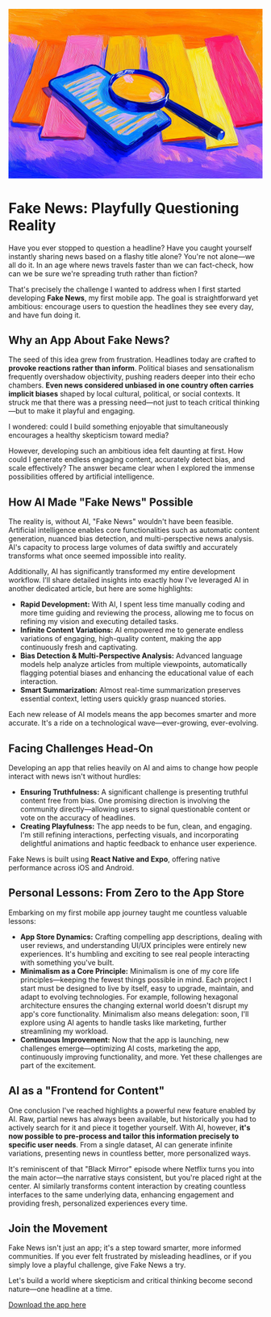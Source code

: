 ![](./assets/thumbnail.jpg)

# Fake News: Playfully Questioning Reality

Have you ever stopped to question a headline? Have you caught yourself instantly sharing news based on a flashy title alone? You're not alone—we all do it. In an age where news travels faster than we can fact-check, how can we be sure we're spreading truth rather than fiction?

That's precisely the challenge I wanted to address when I first started developing **Fake News**, my first mobile app. The goal is straightforward yet ambitious: encourage users to question the headlines they see every day, and have fun doing it.

## Why an App About Fake News?

The seed of this idea grew from frustration. Headlines today are crafted to **provoke reactions rather than inform**. Political biases and sensationalism frequently overshadow objectivity, pushing readers deeper into their echo chambers. **Even news considered unbiased in one country often carries implicit biases** shaped by local cultural, political, or social contexts. It struck me that there was a pressing need—not just to teach critical thinking—but to make it playful and engaging.

I wondered: could I build something enjoyable that simultaneously encourages a healthy skepticism toward media?

However, developing such an ambitious idea felt daunting at first. How could I generate endless engaging content, accurately detect bias, and scale effectively? The answer became clear when I explored the immense possibilities offered by artificial intelligence.

## How AI Made "Fake News" Possible

The reality is, without AI, "Fake News" wouldn't have been feasible. Artificial intelligence enables core functionalities such as automatic content generation, nuanced bias detection, and multi-perspective news analysis. AI's capacity to process large volumes of data swiftly and accurately transforms what once seemed impossible into reality.

Additionally, AI has significantly transformed my entire development workflow. I'll share detailed insights into exactly how I've leveraged AI in another dedicated article, but here are some highlights:

- **Rapid Development:** With AI, I spent less time manually coding and more time guiding and reviewing the process, allowing me to focus on refining my vision and executing detailed tasks.
- **Infinite Content Variations:** AI empowered me to generate endless variations of engaging, high-quality content, making the app continuously fresh and captivating.
- **Bias Detection & Multi-Perspective Analysis:** Advanced language models help analyze articles from multiple viewpoints, automatically flagging potential biases and enhancing the educational value of each interaction.
- **Smart Summarization:** Almost real-time summarization preserves essential context, letting users quickly grasp nuanced stories.

Each new release of AI models means the app becomes smarter and more accurate. It's a ride on a technological wave—ever-growing, ever-evolving.

## Facing Challenges Head-On

Developing an app that relies heavily on AI and aims to change how people interact with news isn't without hurdles:

- **Ensuring Truthfulness:** A significant challenge is presenting truthful content free from bias. One promising direction is involving the community directly—allowing users to signal questionable content or vote on the accuracy of headlines.
- **Creating Playfulness:** The app needs to be fun, clean, and engaging. I'm still refining interactions, perfecting visuals, and incorporating delightful animations and haptic feedback to enhance user experience.

Fake News is built using **React Native and Expo**, offering native performance across iOS and Android.

## Personal Lessons: From Zero to the App Store

Embarking on my first mobile app journey taught me countless valuable lessons:

- **App Store Dynamics:** Crafting compelling app descriptions, dealing with user reviews, and understanding UI/UX principles were entirely new experiences. It's humbling and exciting to see real people interacting with something you've built.
- **Minimalism as a Core Principle:** Minimalism is one of my core life principles—keeping the fewest things possible in mind. Each project I start must be designed to live by itself, easy to upgrade, maintain, and adapt to evolving technologies. For example, following hexagonal architecture ensures the changing external world doesn't disrupt my app's core functionality. Minimalism also means delegation: soon, I'll explore using AI agents to handle tasks like marketing, further streamlining my workload.
- **Continuous Improvement:** Now that the app is launching, new challenges emerge—optimizing AI costs, marketing the app, continuously improving functionality, and more. Yet these challenges are part of the excitement.

## AI as a "Frontend for Content"

One conclusion I've reached highlights a powerful new feature enabled by AI. Raw, partial news has always been available, but historically you had to actively search for it and piece it together yourself. With AI, however, **it's now possible to pre-process and tailor this information precisely to specific user needs**. From a single dataset, AI can generate infinite variations, presenting news in countless better, more personalized ways.

It's reminiscent of that "Black Mirror" episode where Netflix turns you into the main actor—the narrative stays consistent, but you're placed right at the center. AI similarly transforms content interaction by creating countless interfaces to the same underlying data, enhancing engagement and providing fresh, personalized experiences every time.

## Join the Movement

Fake News isn't just an app; it's a step toward smarter, more informed communities. If you ever felt frustrated by misleading headlines, or if you simply love a playful challenge, give Fake News a try.

Let's build a world where skepticism and critical thinking become second nature—one headline at a time.

[Download the app here](https://jterrazz.com/link/applications/fake-news)
